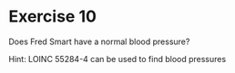 # Exercise 10

Does Fred Smart have a normal blood pressure?

Hint: LOINC 55284-4 can be used to find blood pressures